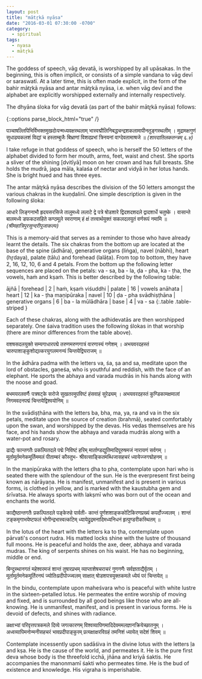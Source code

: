 ```yaml
---
layout: post
title: "mātr̥kā nyāsa"
date: "2016-03-01 07:30:00 -0700"
category:
  - spiritual
tags:
  - nyasa
  - mātr̥kā
---
```


The goddess of speech, vāg devatā, is worshipped by all upāsakas. In the beginning, this is
often implicit, or consists of a simple vandana to vāg devī or saraswatī. At a later time, this is often made
explicit, in the form of the bahir mātr̥kā nyāsa and antar mātr̥kā nyāsa, i.e. when vāg devī and the
alphabet are explicitly worshipped externally and internally respectively.
<!--more-->

The dhyāna śloka for vāg devatā (as part of the bahir mātr̥kā nyāsa) follows:

{::options parse_block_html="true" /}
<div class="sanskrit">
पञ्चाषल्लिपिभिर्विभक्तमुखदोःपन्मध्यवक्षस्थलाम्  
भास्वद्मौलिनिबद्धचन्द्रशकलामापीनतुङ्गस्थलीम् ।  
मुद्रामक्षगुणं सुधाढ्यकलशं विद्यां च हस्ताम्बुजैः  
बिभ्राणां विशदप्रभां त्रिनयनां वाग्देवतामाश्रजे ॥  
<cite>(शारदातिलकतन्त्रम् ६.४)</cite>
</div>

I take refuge in that goddess of speech, who is herself the 50 letters of the alphabet divided to
form her mouth, arms, feet, waist and chest. She sports a sliver of the shining [dvitīyā] moon on
her crown and has full breasts. She holds the mudrā, japa māla, kalaśa of nectar and vidyā
in her lotus hands. She is bright hued and has three eyes.

The antar mātr̥kā nyāsa describes the division of the 50 letters amongst the various chakras
in the kuṇḍalinī. One simple description is given in the following śloka:

<div class="sanskrit">
आधारे लिङ्गनाभौ हृदयसरसिजे तालुमध्ये ललाटे  
द्वे पत्रे षोडशारे द्विदशदशदले  द्वादशार्धे चतुष्के ।  
वासान्ते बालमध्ये डफकठसहिते कण्ठमूले स्वराणाम्  
हं क्षं तत्त्वार्थयुक्तं सकलदलयुतं वर्णरूपं नमामि ॥  
<cite>(श्रीमहात्रिपुरसुन्दरीपूजाकल्पः)</cite>
</div>

This is a memory-aid that serves as a reminder to those who have already learnt the details.
The six chakras from the bottom up are located at the base of the spine (ādhāra),
generative organs (liṅga), navel (nābhi), heart (hr̥daya), palate (tālu) and forehead (lalāṭa).
From top to bottom, they have 2, 16, 12, 10, 6 and 4 petals. From the bottom up the following
letter sequences are placed on the petals: va - sa, ba - la, ḍa - pha, ka - ṭha, the vowels, haṁ and kṣaṁ.
This is better described by the following table:

ājñā      | forehead  |  2     | haṁ, kṣaṁ
viśuddhi        | palate      | 16  | vowels
anāhata    | heart        | 12   | ka - ṭha
maṇipūraka      | navel       | 10  | ḍa - pha
svādhiṣṭhāna       | generative organs | 6    | ba - la
mūlādhāra    | base | 4    | va - sa
{:.table .table-striped }

Each of these chakras, along with the adhidevatās are then worshipped separately. One
śaiva tradition uses the following ślokas in that worship (there are minor differences from
  the table above).

<div class="sanskrit">
वशषसदलयुक्ते सम्यगाधारपद्मे तरुणमरुणगात्रं वारणास्यं गणेशम् ।  
अभयवरदहस्तं चारुपाशाङ्कुशोद्यत्करयुगलमनन्यं चिन्तयेद्विघराजम् ॥
</div>

In the ādhāra padma with the letters va, śa, ṣa and sa, meditate upon the lord of obstacles,
gaṇeśa, who is youthful and reddish, with the face of an elephant. He sports the
abhaya and varada mudrās in his hands along with the noose and goad.

<div class="sanskrit">
बभमयरलवर्णैः पत्रषट्के सरोजे सुखतरमुपविष्टं हंसवाहं सुरेढ्यम् ।  
अभयवरदहस्तं कुण्डिकामक्षमालां निगमवदनपद्मं चिन्तयेद्विश्वयोनिम् ॥
</div>

In the svādiṣṭhāna with the letters ba, bha, ma, ya, ra and va in the six petals,
meditate upon the source of creation (brahmā),  seated comfortably upon the swan,
and worshipped by the devas. His vedas themselves are his face, and his hands show the
abhaya and varada mudrās along with a water-pot and rosary.

<div class="sanskrit">
ढाद्यैः फान्तगतैः प्रकल्पितदले पद्मे निविष्टं हरिम्  
मार्ताण्डद्युतिमादिपूरुषमजं नारायणं सर्वगम् ।  
मूर्तामूर्तमनेकमूर्तिममलं पीताम्बरं कौस्तुभ-  
श्रीवत्साङ्कितमब्धिजासहचरं ध्यायेज्जगद्मोहनम् ॥
</div>

In the maṇipūraka with the letters ḍha to pha, contemplate upon hari who is seated there
with the splendour of the sun. He is the everpresent first being known as nārāyaṇa.
He is manifest, unmanifest and is present in various forms, is clothed in yellow, and is marked
with the kaustubha gem and śrīvatsa. He always sports with lakṣmī who was born out
of the ocean and enchants the world.

<div class="sanskrit">
काद्यैष्ठान्तगतैः प्रकल्पितदले पङ्केरुहे पार्वती-  
कान्तं पूर्णशशाङ्ककोटिकिरणप्रख्यं कपर्दोज्ज्वलम् ।  
शान्तं टङ्कमृगाभयेष्टफलं भोगीन्द्रभास्वत्कटिम्  
ध्यायेद्रुद्रमनादिमध्यनिधनं हृत्पुण्डरीकस्थितम् ॥
</div>

In the lotus of the heart with the letters ka to ṭha, contemplate upon pārvati's consort rudra.
His matted locks shine with the lustre of thousand full moons. He is peaceful and holds the
axe, deer, abhaya and varada mudras. The king of serpents shines on his waist. He has no
beginning, middle or end.

<div class="sanskrit">
बिन्दुस्थानगतं महेश्वरमजं शान्तं तुषारप्रभम्  
व्याप्ताशेषचराचरं गुणगणैः सर्वज्ञताद्यैर्वृतम् ।  
मूर्तामूर्तमनेकमूर्तिरनघं ज्योतिःप्रदीपोज्ज्वलम्  
साक्षात् षोडशपत्रयुक्तकमले ध्येयं परं चिन्तयेत् ॥
</div>

In the bindu, contemplate upon maheśvara who is peaceful with white lustre in the sixteen-petalled
lotus. He permeates the entire worship of moving and fixed, and is surrounded by all good beings
like those who are all-knowing. He is unmanifest, manifest, and is present in various forms.
He is devoid of defects, and shines with radiance.

<div class="sanskrit">
ळक्षाभ्यां परिवृत्तपत्रकमले दिव्ये जगत्कारणम्  
विश्वव्यापिणमादिदेवममलज्ञानक्रियेच्छातनुम् ।  
अध्वव्यापिमनोन्मनीसहचरं भावप्रदीपाङ्कुरम्  
प्रत्यक्षाक्षरविग्रहं तमनिशं ध्यायेत् सदेशं शिवम् ॥
</div>

Contemplate incessently upon sadāśiva in the divine lotus with the letters ḷa and kṣa.
He is the cause of  the world, and permeates it. He is the pure first deva whose body is
the threefold icchā, jñāna and  kriyā śaktis. He accompanies the manonmamī śakti who
permeates time. He is the bud of existence and knowledge. His vigraha is imperishable.
